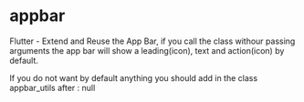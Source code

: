# appbar

Flutter - Extend and Reuse the App Bar, if you call the class withour passing arguments the app bar will show a leading(icon), text and action(icon) by default.

If you do not want by default anything you should add in the class appbar_utils after : null


